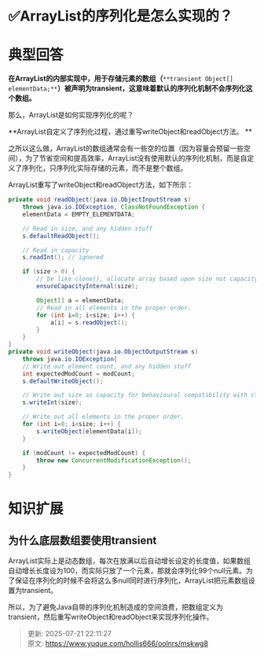 # ✅ArrayList的序列化是怎么实现的？

# 典型回答


**在ArrayList的内部实现中，用于存储元素的数组（**`**transient Object[] elementData;**`**）被声明为transient，这意味着默认的序列化机制不会序列化这个数组。**



那么，ArrayList是如何实现序列化的呢？



**ArrayList自定义了序列化过程，通过重写writeObject和readObject方法。 **



之所以这么做，ArrayList的数组通常会有一些空的位置（因为容量会预留一些空间），为了节省空间和提高效率，ArrayList没有使用默认的序列化机制，而是自定义了序列化，只序列化实际存储的元素，而不是整个数组。



ArrayList重写了writeObject和readObject方法，如下所示：

```java
private void readObject(java.io.ObjectInputStream s)
    throws java.io.IOException, ClassNotFoundException {
    elementData = EMPTY_ELEMENTDATA;

    // Read in size, and any hidden stuff
    s.defaultReadObject();

    // Read in capacity
    s.readInt(); // ignored

    if (size > 0) {
        // be like clone(), allocate array based upon size not capacity
        ensureCapacityInternal(size);

        Object[] a = elementData;
        // Read in all elements in the proper order.
        for (int i=0; i<size; i++) {
            a[i] = s.readObject();
        }
    }
}
private void writeObject(java.io.ObjectOutputStream s)
    throws java.io.IOException{
    // Write out element count, and any hidden stuff
    int expectedModCount = modCount;
    s.defaultWriteObject();

    // Write out size as capacity for behavioural compatibility with clone()
    s.writeInt(size);

    // Write out all elements in the proper order.
    for (int i=0; i<size; i++) {
        s.writeObject(elementData[i]);
    }

    if (modCount != expectedModCount) {
        throw new ConcurrentModificationException();
    }
}
```



# 知识扩展
## 为什么底层数组要使用transient
ArrayList实际上是动态数组，每次在放满以后自动增长设定的长度值，如果数组自动增长长度设为100，而实际只放了一个元素，那就会序列化99个null元素。为了保证在序列化的时候不会将这么多null同时进行序列化，ArrayList把元素数组设置为transient。



所以，为了避免Java自带的序列化机制造成的空间浪费，把数组定义为transient，然后重写writeObject和readObject来实现序列化操作。



> 更新: 2025-07-21 22:11:27  
> 原文: <https://www.yuque.com/hollis666/oolnrs/mskwg8>